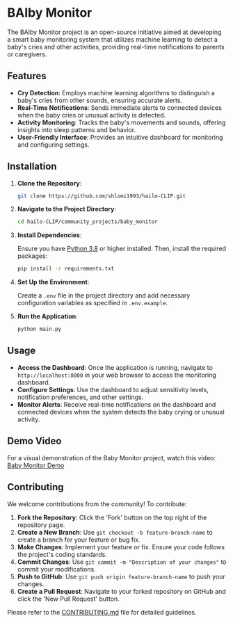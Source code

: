 
# BAIby Monitor

The BAIby Monitor project is an open-source initiative aimed at developing a smart baby monitoring system that utilizes machine learning to detect a baby's cries and other activities, providing real-time notifications to parents or caregivers.

## Features

- **Cry Detection**: Employs machine learning algorithms to distinguish a baby's cries from other sounds, ensuring accurate alerts.
- **Real-Time Notifications**: Sends immediate alerts to connected devices when the baby cries or unusual activity is detected.
- **Activity Monitoring**: Tracks the baby's movements and sounds, offering insights into sleep patterns and behavior.
- **User-Friendly Interface**: Provides an intuitive dashboard for monitoring and configuring settings.

## Installation

1. **Clone the Repository**:

   ```bash
   git clone https://github.com/shlomi1993/hailo-CLIP.git
   ```

2. **Navigate to the Project Directory**:

   ```bash
   cd hailo-CLIP/community_projects/baby_monitor
   ```

3. **Install Dependencies**:

   Ensure you have [Python 3.8](https://www.python.org/downloads/release/python-380/) or higher installed. Then, install the required packages:

   ```bash
   pip install -r requirements.txt
   ```

4. **Set Up the Environment**:

   Create a `.env` file in the project directory and add necessary configuration variables as specified in `.env.example`.

5. **Run the Application**:

   ```bash
   python main.py
   ```

## Usage

- **Access the Dashboard**: Once the application is running, navigate to `http://localhost:8000` in your web browser to access the monitoring dashboard.
- **Configure Settings**: Use the dashboard to adjust sensitivity levels, notification preferences, and other settings.
- **Monitor Alerts**: Receive real-time notifications on the dashboard and connected devices when the system detects the baby crying or unusual activity.

## Demo Video

For a visual demonstration of the Baby Monitor project, watch this video:
[Baby Monitor Demo](https://youtu.be/sXgL5g_A-u0)

## Contributing

We welcome contributions from the community! To contribute:

1. **Fork the Repository**: Click the 'Fork' button on the top right of the repository page.
2. **Create a New Branch**: Use `git checkout -b feature-branch-name` to create a branch for your feature or bug fix.
3. **Make Changes**: Implement your feature or fix. Ensure your code follows the project's coding standards.
4. **Commit Changes**: Use `git commit -m "Description of your changes"` to commit your modifications.
5. **Push to GitHub**: Use `git push origin feature-branch-name` to push your changes.
6. **Create a Pull Request**: Navigate to your forked repository on GitHub and click the 'New Pull Request' button.

Please refer to the [CONTRIBUTING.md](CONTRIBUTING.md) file for detailed guidelines.
